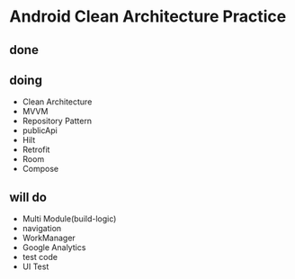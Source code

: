 # Android Clean Architecture Practice  

## done
  
## doing  
  - Clean Architecture  
  - MVVM  
  - Repository Pattern  
  - publicApi  
  - Hilt  
  - Retrofit  
  - Room  
  - Compose  
  
## will do  
  - Multi Module(build-logic)  
  - navigation  
  - WorkManager  
  - Google Analytics
  - test code
  - UI Test

